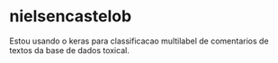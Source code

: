 # nielsencastelob
Estou usando o keras para classificacao multilabel de comentarios de textos da base de dados toxical.
